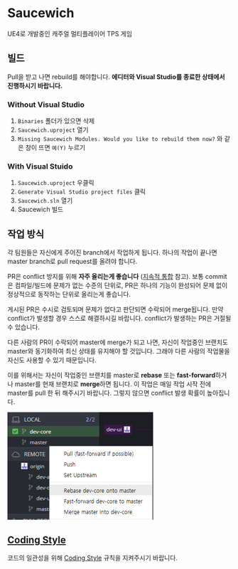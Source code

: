 # Saucewich

UE4로 개발중인 캐주얼 멀티플레이어 TPS 게임

## 빌드

Pull을 받고 나면 rebuild를 해야합니다. **에디터와 Visual Studio를 종료한 상태에서 진행하시기 바랍니다.**

### Without Visual Studio

1. `Binaries` 폴더가 있으면 삭제
2. `Saucewich.uproject` 열기
3. `Missing Saucewich Modules. Would you like to rebuild them now?` 와 같은 창이 뜨면 `예(Y)` 누르기

### With Visual Stuido

1. `Saucewich.uproject` 우클릭
2. `Generate Visual Studio project files` 클릭
3. `Saucewich.sln` 열기
4. Saucewich 빌드

## 작업 방식

각 팀원들은 자신에게 주어진 branch에서 작업하게 됩니다. 하나의 작업이 끝나면 master branch로 pull request를 올려야 합니다.

PR은 conflict 방지를 위해 **자주 올리는게 좋습니다** ([지속적 통합](https://ko.wikipedia.org/wiki/%EC%A7%80%EC%86%8D%EC%A0%81_%ED%86%B5%ED%95%A9) 참고). 보통 commit은 컴파일/빌드에 문제가 없는 수준의 단위로, PR은 하나의 기능이 완성되어 문제 없이 정상적으로 동작하는 단위로 올리는게 좋습니다.

게시된 PR은 수시로 검토되며 문제가 없다고 판단되면 수락되어 merge됩니다. 만약 conflict가 발생할 경우 스스로 해결하시길 바랍니다. conflict가 발생하는 PR은 거절될 수 있습니다.

다른 사람의 PR이 수락되어 master에 merge가 되고 나면, 자신이 작업중인 브랜치도 master와 동기화하여 최신 상태를 유지해야 할 것입니다. 그래야 다른 사람의 작업물을 자신도 사용할 수 있기 때문입니다.

이를 위해서는 자신이 작업중인 브랜치를 master로 **rebase** 또는 **fast-forward**하거나 master를 현재 브랜치로 **merge**하면 됩니다. 이 작업은 매일 작업 시작 전에 master를 pull 한 뒤 해주시기 바랍니다. 그렇지 않으면 conflict 발생 확률이 높아집니다.

![Rebase dev-core onto master](how-to-rebase.png)

## [Coding Style]

코드의 일관성을 위해 [Coding Style] 규칙을 지켜주시기 바랍니다.

[Coding Style]: https://github.com/team-sosweet/Saucewich/wiki
